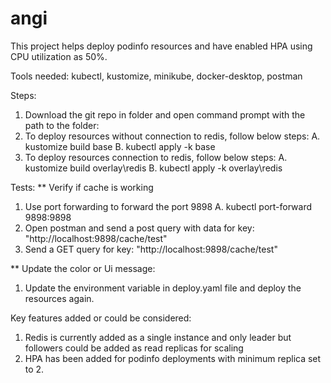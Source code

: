 # angi
This project helps deploy podinfo resources and have enabled HPA using CPU utilization as 50%.

Tools needed: kubectl, kustomize, minikube, docker-desktop, postman

Steps:
1. Download the git repo in folder and open command prompt with the path to the folder:
2. To deploy resources without connection to redis, follow below steps:
A. kustomize build base
B. kubectl apply -k base
3. To deploy resources connection to redis, follow below steps:
A. kustomize build overlay\redis
B. kubectl apply -k overlay\redis


Tests:
** Verify if cache is working
1. Use port forwarding to forward the port 9898
A.  kubectl port-forward <pod-name> 9898:9898
2. Open postman and send a post query with data for key: "http://localhost:9898/cache/test"
3. Send a GET query for key: "http://localhost:9898/cache/test"

** Update the color or Ui message:
1. Update the environment variable in deploy.yaml file and deploy the resources again.

Key features added or could be considered:
1. Redis is currently added as a single instance and only leader but followers could be added as read replicas for scaling
2. HPA has been added for podinfo deployments with minimum replica set to 2.

